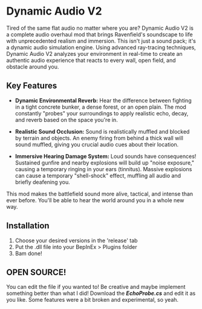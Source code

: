 # Dynamic Audio V2

Tired of the same flat audio no matter where you are? Dynamic Audio V2 is a complete audio overhaul mod that brings Ravenfield's soundscape to life with unprecedented realism and immersion.
This isn't just a sound pack; it's a dynamic audio simulation engine. Using advanced ray-tracing techniques, Dynamic Audio V2 analyzes your environment in real-time to create an authentic audio experience that reacts to every wall, open field, and obstacle around you.

## Key Features

- **Dynamic Environmental Reverb:** Hear the difference between fighting in a tight concrete bunker, a dense forest, or an open plain. The mod constantly "probes" your surroundings to apply realistic echo, decay, and reverb based on the space you're in.

- **Realistic Sound Occlusion:** Sound is realistically muffled and blocked by terrain and objects. An enemy firing from behind a thick wall will sound muffled, giving you crucial audio cues about their location.

- **Immersive Hearing Damage System:** Loud sounds have consequences! Sustained gunfire and nearby explosions will build up "noise exposure," causing a temporary ringing in your ears (tinnitus). Massive explosions can cause a temporary "shell-shock" effect, muffling all audio and briefly deafening you.

This mod makes the battlefield sound more alive, tactical, and intense than ever before. You'll be able to hear the world around you in a whole new way.

## Installation

1. Choose your desired versions in the 'release' tab
2. Put the .dll file into your BepInEx > Plugins folder
3. Bam done!


## OPEN SOURCE!

You can edit the file if you wanted to! Be creative and maybe implement something better than what I did! Download the ***EchoProbe.cs*** and edit it as you like. Some features were a bit broken and experimental, so yeah.
